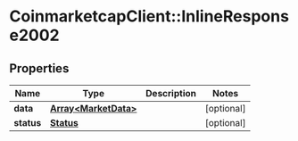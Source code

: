 # CoinmarketcapClient::InlineResponse2002

## Properties
Name | Type | Description | Notes
------------ | ------------- | ------------- | -------------
**data** | [**Array&lt;MarketData&gt;**](MarketData.md) |  | [optional] 
**status** | [**Status**](Status.md) |  | [optional] 


